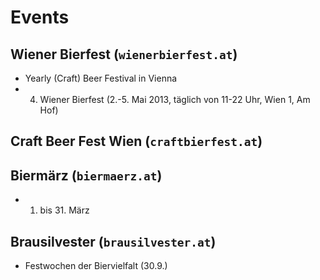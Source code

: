 # Events


## Wiener Bierfest (`wienerbierfest.at`)

- Yearly (Craft) Beer Festival in Vienna
- 4. Wiener Bierfest (2.-5. Mai 2013, täglich von 11-22 Uhr, Wien 1, Am Hof)


## Craft Beer Fest Wien (`craftbierfest.at`)


## Biermärz (`biermaerz.at`)

- 1. bis 31. März


## Brausilvester (`brausilvester.at`)

- Festwochen der Biervielfalt (30.9.)



